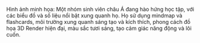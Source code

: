 Hình ảnh minh họa: Một nhóm sinh viên châu Á đang hào hứng học tập, với các biểu đồ và số liệu nổi bật xung quanh họ. Họ sử dụng mindmap và flashcards, môi trường xung quanh sáng tạo và kích thích, phong cách đồ họa 3D Render hiện đại, màu sắc tươi sáng, tạo cảm giác năng động và lôi cuốn.